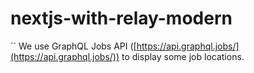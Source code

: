 # nextjs-with-relay-modern

``
We use GraphQL Jobs API ([https://api.graphql.jobs/](https://api.graphql.jobs/)) to display some job locations.
